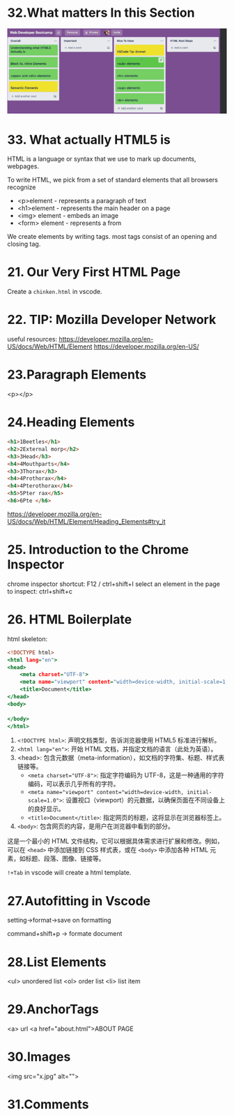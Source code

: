 # 32.What matters In this Section

![image-20240530001637362](image-20240530001637362.png)

# 33. What actually HTML5 is

HTML is a language or syntax that we use to mark up documents, webpages.

To write HTML, we pick from a set of standard elements that all browsers recognize

- \<p>element - represents a paragraph of text
- \<h1>element - represents the main header on a page
- \<img> element - embeds an image
- \<form> element - represents a from

We create elements by writing tags. most tags consist of an opening and closing tag.

# 21. Our Very First HTML Page

Create a `chinken.html` in vscode.

# 22. TIP: Mozilla Developer Network

useful resources:
https://developer.mozilla.org/en-US/docs/Web/HTML/Element
https://developer.mozilla.org/en-US/



# 23.Paragraph Elements

\<p>\</p>



# 24.Heading Elements

```html
<h1>1Beetles</h1>
<h2>2External morp</h2>
<h3>3Head</h3>
<h4>4Mouthparts</h4>
<h3>3Thorax</h3>
<h4>4Prothorax</h4>
<h4>4Pterothorax</h4>
<h5>5Pter rax</h5>
<h6>6Pte </h6>
```



https://developer.mozilla.org/en-US/docs/Web/HTML/Element/Heading_Elements#try_it

# 25. Introduction to the Chrome Inspector

chrome inspector shortcut: F12 / ctrl+shift+I
select an element in the page to inspect: ctrl+shift+c 

# 26. HTML Boilerplate

html skeleton:

```htm
<!DOCTYPE html>
<html lang="en">
<head>
    <meta charset="UTF-8">
    <meta name="viewport" content="width=device-width, initial-scale=1.0">
    <title>Document</title>
</head>
<body>

</body>
</html>

```

1. `<!DOCTYPE html>`: 声明文档类型，告诉浏览器使用 HTML5 标准进行解析。
2. `<html lang="en">`: 开始 HTML 文档，并指定文档的语言（此处为英语）。
3. \<head>: 包含元数据（meta-information），如文档的字符集、标题、样式表链接等。
   - `<meta charset="UTF-8">`: 指定字符编码为 UTF-8，这是一种通用的字符编码，可以表示几乎所有的字符。
   - `<meta name="viewport" content="width=device-width, initial-scale=1.0">`: 设置视口（viewport）的元数据，以确保页面在不同设备上的良好显示。
   - `<title>Document</title>`: 指定网页的标题，这将显示在浏览器标签上。
4. `<body>`: 包含网页的内容，是用户在浏览器中看到的部分。

这是一个最小的 HTML 文件结构，它可以根据具体需求进行扩展和修改。例如，可以在 `<head>` 中添加链接到 CSS 样式表，或在 `<body>` 中添加各种 HTML 元素，如标题、段落、图像、链接等。

`!+Tab` in vscode will create a html template.

# 27.Autofitting in Vscode

setting->format->save on formatting

command+shift+p -> formate document

# 28.List Elements

\<ul> unordered list
\<ol> order list 
\<li> list item

# 29.AnchorTags

\<a> url
\<a href="about.html">ABOUT PAGE</a>

# 30.Images

\<img src="x.jpg" alt="">

# 31.Comments

<!--    -->
